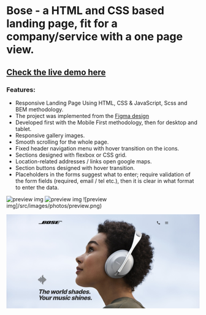 # Bose - a HTML and CSS based landing page, fit for a company/service with a one page view.

## [Check the live demo here](https://alina-kabanets.github.io/bose-landing-page/)

### Features:

- Responsive Landing Page Using HTML, CSS & JavaScript, Scss and BEM methodology.
- The project was implemented from the [Figma design](https://www.figma.com/file/OMjQNb3hg1LKMV4OwyQ3Ao/BOSE?node-id=0%3A1&t=tfAdrWUpxrkXjou7-0)
- Developed first with the Mobile First methodology, then for desktop and tablet.
- Responsive gallery images.
- Smooth scrolling for the whole page.
- Fixed header navigation menu with hover transition on the icons.
- Sections designed with flexbox or CSS grid.
- Location-related addresses / links open google maps.
- Section buttons designed with hover transition.
- Placeholders in the forms suggest what to enter; require validation of the form fields (required, email / tel etc.), then it is clear in what format to enter the data.

![preview img](../bose-landing-page/src/images/photos/preview.png)
![preview img](../bose-landing-page/src/images/photos/preview-2.png)
![preview img]/src/images/photos/preview.png)

<!-- <p><img align="center" src="bose-landing-page/src/images/photos/preview.png" alt="alina-kabanets" /></p> -->
![preview img](/src/images/photos/preview.png)

